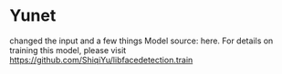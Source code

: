 # Yunet
changed the input and a few things
Model source: here.
For details on training this model, please visit https://github.com/ShiqiYu/libfacedetection.train
